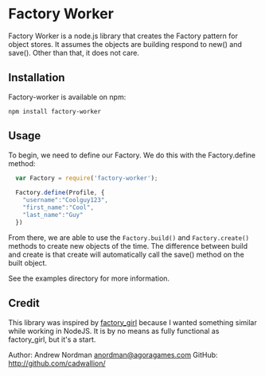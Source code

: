 Factory Worker
===

Factory Worker is a node.js library that creates the Factory pattern for object stores.  It assumes the objects are building respond to new() and save().  Other than that, it does not care.

Installation
---

Factory-worker is available on npm:

`npm install factory-worker`


Usage
---

To begin, we need to define our Factory.  We do this with the Factory.define method:

``` js
  var Factory = require('factory-worker');
  
  Factory.define(Profile, {
    "username":"Coolguy123",
    "first_name":"Cool",
    "last_name":"Guy"
  })
```

From there, we are able to use the `Factory.build()` and `Factory.create()` methods to create new objects of the time.  The difference between build and create is that create will automatically call the save() method on the built object.

See the examples directory for more information.


Credit
---

This library was inspired by [factory_girl](http://github.com/thoughtbot/factory_girl/) because I wanted something similar while working in NodeJS.  It is by no means as fully functional as factory_girl, but it's a start.

Author: Andrew Nordman <anordman@agoragames.com>
GitHub: http://github.com/cadwallion/